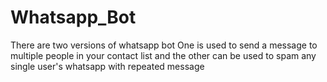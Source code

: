 # Whatsapp_Bot
There are two versions of whatsapp bot
One is used to send a message to multiple people in your contact list and the other can be used to spam any single user's whatsapp with repeated message
